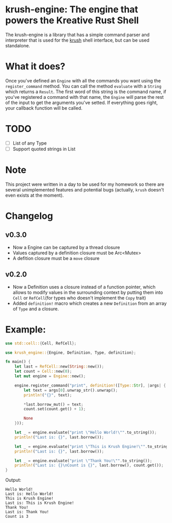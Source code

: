 # krush-engine: The engine that powers the Kreative Rust Shell

The krush-engine is a library that has a simple command parser and interpreter that is used for the [krush](https://www.github.com/OJarrisonn/krush) shell interface, but can be used standalone.

# What it does?

Once you've defined an ```Engine``` with all the commands you want using the ```register_command``` method. You can call the method ```evaluate``` with a ```String``` which returns a ```Result```. The first word of this string is the command name, if you've registered a command with that name, the ```Engine``` will parse the rest of the input to get the arguments you've setted. If everything goes right, your callback function will be called.

# TODO
- [ ] List of any Type
- [ ] Support quoted strings in List

# Note

This project were written in a day to be used for my homework so there are several unimplemented features and potential bugs (actually, ```krush``` doesn't even exists at the moment).

# Changelog
## v0.3.0
- Now a Engine can be captured by a thread closure
- Values captured by a definition closure must be Arc<Mutex<T>>
- A defition closure must be a ``move`` closure
## v0.2.0
- Now a Definition uses a closure instead of a function pointer, which allows to modify values in the surrounding context by putting them into ``Cell`` or ``RefCell``(for types who doesn't implement the ``Copy`` trait)
- Added ```definition!``` macro which creates a new ```Definition``` from an array of ```Type``` and a closure.

# Example:
```rust
use std::cell::{Cell, RefCell};

use krush_engine::{Engine, Definition, Type, definition};

fn main() {
    let last = RefCell::new(String::new());
    let count = Cell::new(0);
    let mut engine = Engine::new();

    engine.register_command("print", definition!([Type::Str], |args| { 
        let text = args[0].unwrap_str().unwrap();
        println!("{}", text);

        *last.borrow_mut() = text;
        count.set(count.get() + 1);

        None 
    }));

    let _ = engine.evaluate("print \"Hello World!\"".to_string());
    println!("Last is: {}", last.borrow());

    let _ = engine.evaluate("print \"This is Krush Engine!\"".to_string());
    println!("Last is: {}", last.borrow());

    let _ = engine.evaluate("print \"Thank You!\"".to_string());
    println!("Last is: {}\nCount is {}", last.borrow(), count.get());
}
```
Output: 
```
Hello World!
Last is: Hello World!
This is Krush Engine!
Last is: This is Krush Engine!
Thank You!
Last is: Thank You!
Count is 3
```
